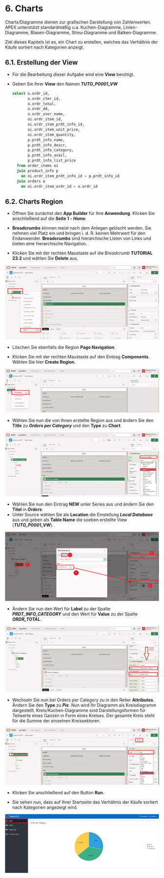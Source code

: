 # 6. Charts
Charts/Diagramme dienen zur grafischen Darstellung von Zahlenwerten. APEX unterstützt standardmäßig u.a. Kuchen-Diagramme, Linien-Diagramme, Blasen-Diagramme, Streu-Diagramme und Balken-Diagramme.

Ziel dieses Kapitels ist es, ein Chart zu erstellen, welches das Verhältnis der Käufe sortiert nach Kategorien anzeigt.


## 6.1. Erstellung der View
- Für die Bearbeitung dieser Aufgabe wird eine **View** benötigt. 

- Geben Sie Ihrer **View** den Namen ***TUTO_P0001_VW***
  ```sql
  select o.ordr_id,
         o.ordr_ctmr_id,
         o.ordr_total,
         o.ordr_dd,
         o.ordr_user_name,
         oi.ordr_item_id,
         oi.ordr_item_prdt_info_id,
         oi.ordr_item_unit_price,
         oi.ordr_item_quantity,
         p.prdt_info_name,
         p.prdt_info_descr,
         p.prdt_info_category,
         p.prdt_info_avail,
         p.prdt_info_list_price
    from order_items oi
    join product_info p
      on oi.ordr_item_prdt_info_id = p.prdt_info_id
    join orders o
      on oi.ordr_item_ordr_id = o.ordr_id
  ```
## 6.2. Charts Region
- Öffnen Sie zunächst den **App Builder** für Ihre **Anwendung**. Klicken Sie anschließend auf die **Seite 1 -** ***Home***.

- **Breadcrumbs** können meist nach dem Anlegen gelöscht werden. Sie nehmen viel Platz ein und bringen i. d. R. keinen Mehrwert für den Endanwender. **Breadcrumbs** sind hierarchische Listen von Links und bieten eine hierarchische Navigation.

- Klicken Sie mit der rechten Maustaste auf die *Breadcrumb* **TUTORIAL 23.2** und wählen Sie **Delete** aus. 

![](../../assets/Kapitel-06/Charts_01.jpg)

- Löschen Sie ebenfalls die Region **Page Navigation**.

- Klicken Sie mit der rechten Maustaste auf den Eintrag **Components**. Wählen Sie hier **Create Region**.

![](../../assets/Kapitel-06/Charts_02.jpg)

- Wählen Sie nun die von Ihnen erstellte Region aus und ändern Sie den **Title** zu ***Orders per Category*** und den **Type** zu ***Chart***.

![](../../assets/Kapitel-06/Charts_03.jpg)

- Wählen Sie nun den Eintrag **NEW** unter Series aus und ändern Sie den **Titel** in ***Orders***. 
- Unter Source wählen Sie als **Location** die Einstellung ***Local Database*** aus und geben als **Table Name** die soeben erstellte View (***TUTO_P0001_VW***).

![](../../assets/Kapitel-06/Charts_04.jpg)

- Ändern Sie nun den Wert für **Label** zu der Spalte ***PRDT_INFO_CATEGORY*** und den Wert für **Value** zu der Spalte ***ORDR_TOTAL***.

![](../../assets/Kapitel-06/Charts_05.jpg)

- Wechseln Sie nun bei Orders per Category zu in den Reiter **Attributes**. Ändern Sie den **Type** zu ***Pie***. Nun wird Ihr Diagramm als Kreisdiagramm dargestellt. Kreis/Kuchen-Diagramme sind Darstellungsformen für Teilwerte eines Ganzen in Form eines Kreises. Der gesamte Kreis steht für die Summe der einzelnen Kreissektoren. 

![](../../assets/Kapitel-06/Charts_06.jpg)

- Klicken Sie anschließend auf den Button **Run**.

- Sie sehen nun, dass auf Ihrer Startseite das Verhältnis der Käufe sortiert nach Kategorien angezeigt wird. 

![](../../assets/Kapitel-06/Charts_07.jpg)
